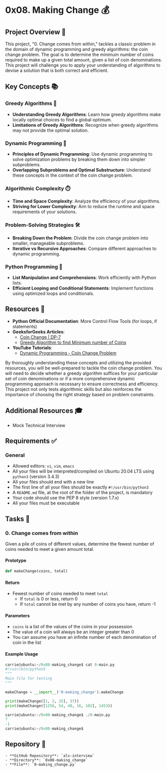 # 0x08. Making Change 💰

## Project Overview 📝

This project, "0. Change comes from within," tackles a classic problem in the
domain of dynamic programming and greedy algorithms: the coin change problem.
The goal is to determine the minimum number of coins required to make up a
given total amount, given a list of coin denominations. This project will
challenge you to apply your understanding of algorithms to devise a solution
that is both correct and efficient.

## Key Concepts 📚

### Greedy Algorithms 🤖
- **Understanding Greedy Algorithms**: Learn how greedy algorithms make locally optimal choices to find a global optimum.
- **Limitations of Greedy Algorithms**: Recognize when greedy algorithms may not provide the optimal solution.

### Dynamic Programming 🧩
- **Principles of Dynamic Programming**: Use dynamic programming to solve optimization problems by breaking them down into simpler subproblems.
- **Overlapping Subproblems and Optimal Substructure**: Understand these concepts in the context of the coin change problem.

### Algorithmic Complexity ⏱️
- **Time and Space Complexity**: Analyze the efficiency of your algorithms.
- **Striving for Lower Complexity**: Aim to reduce the runtime and space requirements of your solutions.

### Problem-Solving Strategies 🛠️
- **Breaking Down the Problem**: Divide the coin change problem into smaller, manageable subproblems.
- **Iterative vs Recursive Approaches**: Compare different approaches to dynamic programming.

### Python Programming 🐍
- **List Manipulation and Comprehensions**: Work efficiently with Python lists.
- **Efficient Looping and Conditional Statements**: Implement functions using optimized loops and conditionals.

## Resources 📖

- **Python Official Documentation**: More Control Flow Tools (for loops, if statements)
- **GeeksforGeeks Articles**:
  - [Coin Change | DP-7](https://www.geeksforgeeks.org/coin-change-dp-7/)
  - [Greedy Algorithm to find Minimum number of Coins](https://www.geeksforgeeks.org/greedy-algorithm-to-find-minimum-number-of-coins/)
- **YouTube Tutorials**:
  - [Dynamic Programming - Coin Change Problem](https://www.youtube.com/watch?v=1R0_7HqNaW0)

By thoroughly understanding these concepts and utilizing the provided
resources, you will be well-prepared to tackle the coin change problem. You
will need to decide whether a greedy algorithm suffices for your particular set
of coin denominations or if a more comprehensive dynamic programming approach
is necessary to ensure correctness and efficiency. This project not only tests
algorithmic skills but also reinforces the importance of choosing the right
strategy based on problem constraints.

## Additional Resources 🎓

- Mock Technical Interview

## Requirements ✅

### General
- Allowed editors: `vi`, `vim`, `emacs`
- All your files will be interpreted/compiled on Ubuntu 20.04 LTS using `python3` (version 3.4.3)
- All your files should end with a new line
- The first line of all your files should be exactly `#!/usr/bin/python3`
- A `README.md` file, at the root of the folder of the project, is mandatory
- Your code should use the PEP 8 style (version 1.7.x)
- All your files must be executable

## Tasks 📝

### 0. Change comes from within

Given a pile of coins of different values, determine the fewest number of coins needed to meet a given amount total.

#### Prototype
```python
def makeChange(coins, total)
```

#### Return
- Fewest number of coins needed to meet `total`
  - If `total` is 0 or less, return 0
  - If `total` cannot be met by any number of coins you have, return -1

#### Parameters
- `coins` is a list of the values of the coins in your possession
- The value of a coin will always be an integer greater than 0
- You can assume you have an infinite number of each denomination of coin in the list

#### Example Usage
```python
carrie@ubuntu:~/0x08-making_change$ cat 0-main.py
#!/usr/bin/python3
"""
Main file for testing
"""

makeChange = __import__('0-making_change').makeChange

print(makeChange([1, 2, 25], 37))
print(makeChange([1256, 54, 48, 16, 102], 1453))

carrie@ubuntu:~/0x08-making_change$ ./0-main.py
7
-1
carrie@ubuntu:~/0x08-making_change$
```

## Repository 📂
```
- **GitHub Repository**: `alx-interview`
- **Directory**: `0x08-making_change`
- **File**: `0-making_change.py`
```
